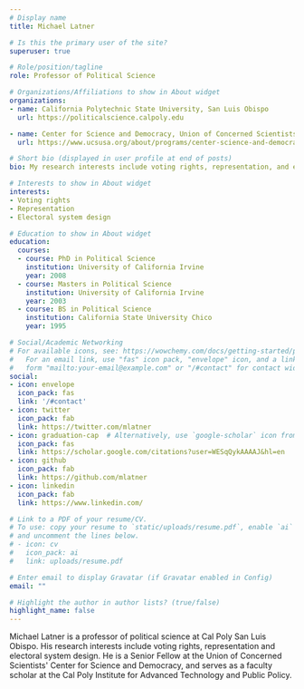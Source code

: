 ```yaml
---
# Display name
title: Michael Latner

# Is this the primary user of the site?
superuser: true

# Role/position/tagline
role: Professor of Political Science

# Organizations/Affiliations to show in About widget
organizations:
- name: California Polytechnic State University, San Luis Obispo
  url: https://politicalscience.calpoly.edu

- name: Center for Science and Democracy, Union of Concerned Scientists
  url: https://www.ucsusa.org/about/programs/center-science-and-democracy

# Short bio (displayed in user profile at end of posts)
bio: My research interests include voting rights, representation, and electoral system design

# Interests to show in About widget
interests:
- Voting rights
- Representation
- Electoral system design

# Education to show in About widget
education:
  courses:
  - course: PhD in Political Science
    institution: University of California Irvine
    year: 2008
  - course: Masters in Political Science
    institution: University of California Irvine
    year: 2003
  - course: BS in Political Science
    institution: California State University Chico
    year: 1995

# Social/Academic Networking
# For available icons, see: https://wowchemy.com/docs/getting-started/page-builder/#icons
#   For an email link, use "fas" icon pack, "envelope" icon, and a link in the
#   form "mailto:your-email@example.com" or "/#contact" for contact widget.
social:
- icon: envelope
  icon_pack: fas
  link: '/#contact'
- icon: twitter
  icon_pack: fab
  link: https://twitter.com/mlatner
- icon: graduation-cap  # Alternatively, use `google-scholar` icon from `ai` icon pack
  icon_pack: fas
  link: https://scholar.google.com/citations?user=WESqQykAAAAJ&hl=en
- icon: github
  icon_pack: fab
  link: https://github.com/mlatner
- icon: linkedin
  icon_pack: fab
  link: https://www.linkedin.com/

# Link to a PDF of your resume/CV.
# To use: copy your resume to `static/uploads/resume.pdf`, enable `ai` icons in `params.toml`, 
# and uncomment the lines below.
# - icon: cv
#   icon_pack: ai
#   link: uploads/resume.pdf

# Enter email to display Gravatar (if Gravatar enabled in Config)
email: ""

# Highlight the author in author lists? (true/false)
highlight_name: false
---
```


Michael Latner is a professor of political science at Cal Poly San Luis Obispo. His research interests include voting rights, representation and electoral system design. He is a Senior Fellow at the Union of Concerned Scientists' Center for Science and Democracy, and serves as a faculty scholar at the Cal Poly Institute for Advanced Technology and Public Policy.

